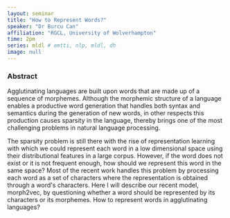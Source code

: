 ```yaml
---
layout: seminar
title: "How to Represent Words?"
speaker: "Dr Burcu Can"
affiliation: "RGCL, University of Wolverhampton"
time: 2pm
series: mldl # emtti, nlp, mldl, dh 
image: null 
---
```


### Abstract

Agglutinating languages are built upon words that are made up of a sequence of morphemes. Although the morphemic structure of a language enables a productive word generation that handles both syntax and semantics during the generation of new words, in other respects this production causes sparsity in the language, thereby brings one of the most challenging problems in natural language processing.

The sparsity problem is still there with the rise of representation learning with which we could represent each word in a low dimensional space using their distributional features in a large corpus. However, if the word does not exist or it is not frequent enough, how should we represent this word in the same space? Most of the recent work handles this problem by processing each word as a set of characters where the representation is obtained through a word's characters. Here I will describe our recent model, morph2vec, by questioning whether a word should be represented by its characters or its morphemes. How to represent words in agglutinating languages?
